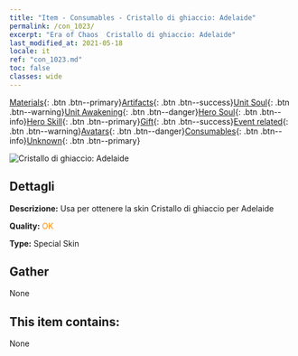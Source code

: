 ```yaml
---
title: "Item - Consumables - Cristallo di ghiaccio: Adelaide"
permalink: /con_1023/
excerpt: "Era of Chaos  Cristallo di ghiaccio: Adelaide"
last_modified_at: 2021-05-18
locale: it
ref: "con_1023.md"
toc: false
classes: wide
---
```

 [Materials](/ItemsIT/){: .btn .btn--primary}[Artifacts](/ItemsIT/Artifacts/){: .btn .btn--success}[Unit Soul](/ItemsIT/UnitSoul/){: .btn .btn--warning}[Unit Awakening](/ItemsIT/UnitAwakening/){: .btn .btn--danger}[Hero Soul](/ItemsIT/HeroSoul/){: .btn .btn--info}[Hero Skill](/ItemsIT/HeroSkill/){: .btn .btn--primary}[Gift](/ItemsIT/Gift/){: .btn .btn--success}[Event related](/ItemsIT/Events/){: .btn .btn--warning}[Avatars](/ItemsIT/Avatars/){: .btn .btn--danger}[Consumables](/ItemsIT/Consumables/){: .btn .btn--info}[Unknown](/ItemsIT/Unknown/){: .btn .btn--primary}

 ![Cristallo di ghiaccio: Adelaide](/images/h/h_Adelaide3.jpg)

## Dettagli
 **Descrizione:** Usa per ottenere la skin Cristallo di ghiaccio per Adelaide

 **Quality:** <span style="color: #FF8C00">OK</span>

 **Type:** Special Skin

## Gather

  None

## This item contains:

  None

